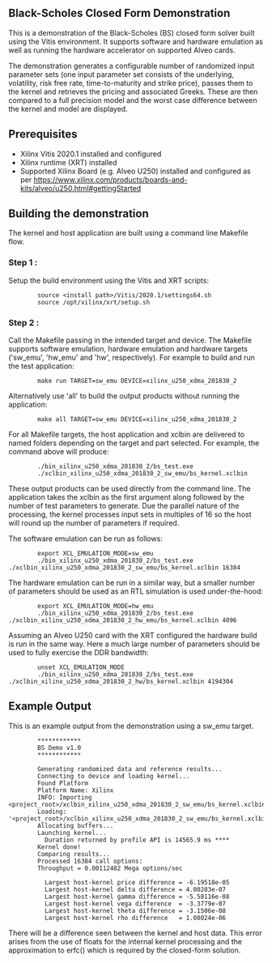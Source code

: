 ## Black-Scholes Closed Form Demonstration
This is a demonstration of the Black-Scholes (BS) closed form solver built using the Vitis environment.  It supports software and hardware emulation as well as running the hardware accelerator on supported Alveo cards.

The demonstration generates a configurable number of randomized input parameter sets (one input parameter set consists of the underlying, volatility, risk free rate, time-to-maturity and strike price), passes them to the kernel and retrieves the pricing and associated Greeks.  These are then compared to a full precision model and the worst case difference between the kernel and model are displayed.

## Prerequisites

- Xilinx Vitis 2020.1 installed and configured
- Xilinx runtime (XRT) installed
- Supported Xilinx Board (e.g. Alveo U250) installed and configured as per https://www.xilinx.com/products/boards-and-kits/alveo/u250.html#gettingStarted

## Building the demonstration
The kernel and host application are built using a command line Makefile flow.

### Step 1 :
Setup the build environment using the Vitis and XRT scripts:

            source <install path>/Vitis/2020.1/settings64.sh
            source /opt/xilinx/xrt/setup.sh

### Step 2 :
Call the Makefile passing in the intended target and device. The Makefile supports software emulation, hardware emulation and hardware targets ('sw_emu', 'hw_emu' and 'hw', respectively). For example to build and run the test application:

            make run TARGET=sw_emu DEVICE=xilinx_u250_xdma_201830_2

Alternatively use 'all' to build the output products without running the application:

            make all TARGET=sw_emu DEVICE=xilinx_u250_xdma_201830_2

For all Makefile targets, the host application and xclbin are delivered to named folders depending on the target and part selected.  For example, the command above will produce:

            ./bin_xilinx_u250_xdma_201830_2/bs_test.exe
            ./xclbin_xilinx_u250_xdma_201830_2_sw_emu/bs_kernel.xclbin

These output products can be used directly from the command line.  The application takes the xclbin as the first argument along followed by the number of test parameters to generate.  Due the parallel nature of the processing, the kernel processes input sets in multiples of 16 so the host will round up the number of parameters if required.


The software emulation can be run as follows:

            export XCL_EMULATION_MODE=sw_emu
            ./bin_xilinx_u250_xdma_201830_2/bs_test.exe ./xclbin_xilinx_u250_xdma_201830_2_sw_emu/bs_kernel.xclbin 16384

The hardware emulation can be run in a similar way, but a smaller number of parameters should be used as an RTL simulation is used under-the-hood:

            export XCL_EMULATION_MODE=hw_emu
            ./bin_xilinx_u250_xdma_201830_2/bs_test.exe ./xclbin_xilinx_u250_xdma_201830_2_hw_emu/bs_kernel.xclbin 4096

Assuming an Alveo U250 card with the XRT configured the hardware build is run in the same way.  Here a much large number of parameters should be used to fully exercise the DDR bandwidth:

            unset XCL_EMULATION_MODE
            ./bin_xilinx_u250_xdma_201830_2/bs_test.exe ./xclbin_xilinx_u250_xdma_201830_2_hw/bs_kernel.xclbin 4194304

## Example Output
This is an example output from the demonstration using a sw_emu target.


            ************
            BS Demo v1.0
            ************

            Generating randomized data and reference results...
            Connecting to device and loading kernel...
            Found Platform
            Platform Name: Xilinx
            INFO: Importing <project_root>/xclbin_xilinx_u250_xdma_201830_2_sw_emu/bs_kernel.xclbin
            Loading: '<project_root>/xclbin_xilinx_u250_xdma_201830_2_sw_emu/bs_kernel.xclbin'
            Allocating buffers...
            Launching kernel...
              Duration returned by profile API is 14565.9 ms ****
            Kernel done!
            Comparing results...
            Processed 16384 call options:
            Throughput = 0.00112482 Mega options/sec

              Largest host-kernel price difference = -6.19518e-05
              Largest host-kernel delta difference = 4.00283e-07
              Largest host-kernel gamma difference = -5.58116e-08
              Largest host-kernel vega difference  = -3.3779e-07
              Largest host-kernel theta difference = -3.1506e-08
              Largest host-kernel rho difference   = 1.08024e-06



There will be a difference seen between the kernel and host data.  This error arises from the use of floats for the internal kernel processing and the approximation to erfc() which is required by the closed-form solution.
